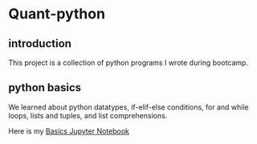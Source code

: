 # Quant-python

## introduction
This project is a collection of python programs I wrote during bootcamp.

## python basics
We learned about python datatypes, if-elif-else conditions, for and while loops, lists and tuples, and list comprehensions.

Here is my [Basics Jupyter Notebook](https://github.com/huicaikrz/Quant-python/blob/master/python-basics-notebook.ipynb)
